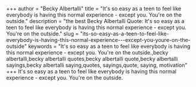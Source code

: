+++
author = "Becky Albertalli"
title = "It's so easy as a teen to feel like everybody is having this normal experience - except you. You're on the outside."
description = "the best Becky Albertalli Quote: It's so easy as a teen to feel like everybody is having this normal experience - except you. You're on the outside."
slug = "its-so-easy-as-a-teen-to-feel-like-everybody-is-having-this-normal-experience---except-you-youre-on-the-outside"
keywords = "It's so easy as a teen to feel like everybody is having this normal experience - except you. You're on the outside.,becky albertalli,becky albertalli quotes,becky albertalli quote,becky albertalli sayings,becky albertalli saying,quotes, sayings,quote, saying, motivation"
+++
It's so easy as a teen to feel like everybody is having this normal experience - except you. You're on the outside.
